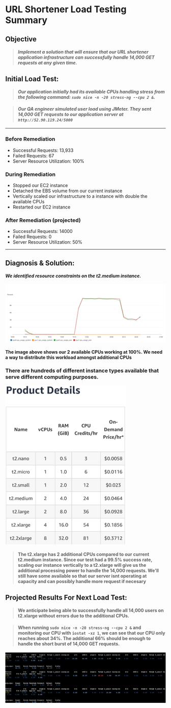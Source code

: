 # URL Shortener Load Testing Summary

## Objective
> #### _Implement a solution that will ensure that our URL shortener application infrastructure can successfully handle 14,000 GET requests at any given time._

## Initial Load Test:
> #### _Our application initially had its available CPUs handling stress from the following command: `sudo nice -n -20 stress-ng --cpu 2 &`._ 

> #### _Our QA engineer simulated user load using JMeter. They sent 14,000 GET requests to our application server at `http://52.90.119.24/5000`_

___

### Before Remediation

* Successful Requests: 13,933
* Failed Requests: 67
* Server Resource Utilization: 100%

### During Remediation

* Stopped our EC2 instance
* Detached the EBS volume from our current instance 
* Vertically scaled our infrastructure to a instance with double the available CPUs
* Restarted our EC2 instance

### After Remediation (projected)

* Successful Requests: 14000
* Failed Requests: 0
* Server Resource Utilization: 50%

___

## Diagnosis & Solution:

#### _We identified resource constraints on the t2.medium instance._

<p align="center">
<img src="https://github.com/djtoler/Blitz2/blob/main/medium_cpu_user_blitz2.PNG">
</p>

#### The image above shows our 2 available CPUs working at 100%. We need a way to distribute this workload amongst additional CPUs


### There are hundreds of different instance types available that serve different computing purposes. 

<p align="left">
<img src="https://github.com/djtoler/Blitz2/blob/main/00110CC3-CFA4-45A1-B134-598CBC182038.jpeg" height="500">
</p>

> #### The t2.xlarge has 2 additional CPUs compared to our current t2.medium instance. Since our test had a 99.5% success rate, scaling our instance vertically to a t2.xlarge will give us the additional processing power to handle the 14,000 requests. We'll still have some available so that our server isnt operating at capacity and can possibly handle more request if necesary 

## Projected Results For Next Load Test:

> #### We anticipate being able to successfully handle all 14,000 users on t2.xlarge without errors due to the additional CPUs.

> #### When running `sudo nice -n -20 stress-ng --cpu 2 &` and monitoring our CPU with `iostat -xz 1`, we can see that our CPU only reaches about 34%. The additional 66% should be enough to handle the short burst of 14,000 GET requests.

<p align="center">
<img src="https://github.com/djtoler/Blitz2/blob/main/Screenshot%202023-10-10%20at%2012.28.44%20PM.png">
</p>

